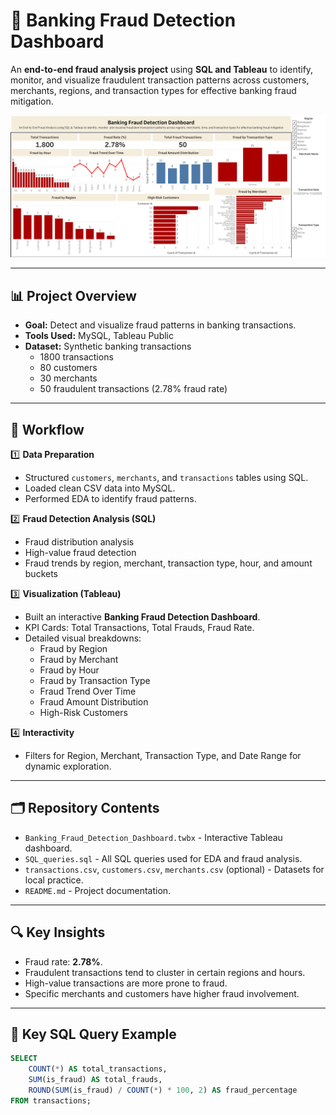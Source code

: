 # 🚨 Banking Fraud Detection Dashboard

An **end-to-end fraud analysis project** using **SQL and Tableau** to identify, monitor, and visualize fraudulent transaction patterns across customers, merchants, regions, and transaction types for effective banking fraud mitigation.

![ERD](https://github.com/Jay18034/banking-fraud-detection-sql-tableau/blob/main/Dashboard)

---

## 📊 Project Overview

- **Goal:** Detect and visualize fraud patterns in banking transactions.
- **Tools Used:** MySQL, Tableau Public
- **Dataset:** Synthetic banking transactions
   - 1800 transactions
   - 80 customers
   - 30 merchants
   - 50 fraudulent transactions (2.78% fraud rate)

---

## 🚀 Workflow

1️⃣ **Data Preparation**
- Structured `customers`, `merchants`, and `transactions` tables using SQL.
- Loaded clean CSV data into MySQL.
- Performed EDA to identify fraud patterns.

2️⃣ **Fraud Detection Analysis (SQL)**
- Fraud distribution analysis
- High-value fraud detection
- Fraud trends by region, merchant, transaction type, hour, and amount buckets

3️⃣ **Visualization (Tableau)**
- Built an interactive **Banking Fraud Detection Dashboard**.
- KPI Cards: Total Transactions, Total Frauds, Fraud Rate.
- Detailed visual breakdowns:
   - Fraud by Region
   - Fraud by Merchant
   - Fraud by Hour
   - Fraud by Transaction Type
   - Fraud Trend Over Time
   - Fraud Amount Distribution
   - High-Risk Customers

4️⃣ **Interactivity**
- Filters for Region, Merchant, Transaction Type, and Date Range for dynamic exploration.

---

## 🗂️ Repository Contents

- `Banking_Fraud_Detection_Dashboard.twbx` - Interactive Tableau dashboard.
- `SQL_queries.sql` - All SQL queries used for EDA and fraud analysis.
- `transactions.csv`, `customers.csv`, `merchants.csv` (optional) - Datasets for local practice.
- `README.md` - Project documentation.

---

## 🔍 Key Insights

- Fraud rate: **2.78%**.
- Fraudulent transactions tend to cluster in certain regions and hours.
- High-value transactions are more prone to fraud.
- Specific merchants and customers have higher fraud involvement.

---

## 📌 Key SQL Query Example

```sql
SELECT 
    COUNT(*) AS total_transactions,
    SUM(is_fraud) AS total_frauds,
    ROUND(SUM(is_fraud) / COUNT(*) * 100, 2) AS fraud_percentage
FROM transactions;
